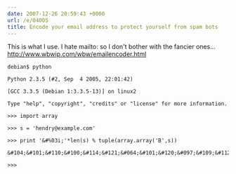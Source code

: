 ```yaml
---
date: 2007-12-26 20:59:43 +0000
url: /e/04005
title: Encode your email address to protect yourself from spam bots
---
```


This is what I use. I hate mailto: so I don't bother with the fancier ones...
http://www.wbwip.com/wbw/emailencoder.html

	debian$ python

	Python 2.3.5 (#2, Sep  4 2005, 22:01:42)

	[GCC 3.3.5 (Debian 1:3.3.5-13)] on linux2

	Type "help", "copyright", "credits" or "license" for more information.

	>>> import array

	>>> s = 'hendry@example.com'

	>>> print '&#%03i;'*len(s) % tuple(array.array('B',s))

	&#104;&#101;&#110;&#100;&#114;&#121;&#064;&#101;&#120;&#097;&#109;&#112;&#108;&#101;&#046;&#099;&#111;&#109;

	>>>
